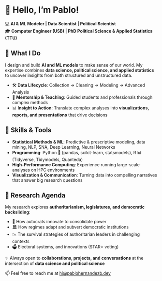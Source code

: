 # 👋 Hello, I’m Pablo!

💻 **AI & ML Modeler | Data Scientist | Political Scientist**  
🎓 **Computer Engineer (USB) | PhD Political Science & Applied Statistics (TTU)**  

## 🚀 What I Do  
I design and build **AI and ML models** to make sense of our world. My expertise combines **data science, political science, and applied statistics** to uncover insights from both structured and unstructured data.  

- 🛠️ **Data Lifecycle**: Collection → Cleaning → Modeling → Advanced Analysis  
- 👥 **Mentorship & Teaching**: Guided students and professionals through complex methods  
- 📊 **Insight to Action**: Translate complex analyses into **visualizations, reports, and presentations** that drive decisions  

## 🧠 Skills & Tools  
- **Statistical Methods & ML**: Predictive & prescriptive modeling, data mining, NLP, SNA, Deep Learning, Neural Networks  
- **Programming**: Python 🐍 (pandas, scikit-learn, statsmodels), R 📊 (Tidyverse, Tidymodels, Quanteda)  
- **High-Performance Computing**: Experience running large-scale analyses on HPC environments  
- **Visualization & Communication**: Turning data into compelling narratives that answer big research questions  

## 🎯 Research Agenda
My research explores **authoritarianism, legislatures, and democratic backsliding**:  
- 🔎 How autocrats innovate to consolidate power  
- 🏛️ How regimes adapt and subvert democratic institutions  
- 📉 The survival strategies of authoritarian leaders in challenging contexts
- 🗳 Electoral systems, and innovations (STAR⭐ voting)   

✨ Always open to **collaborations, projects, and conversations** at the intersection of **data science and political science**

📫 Feel free to reach me at hi@pablohernandezb.dev

<!--
**pablohernandezb/pablohernandezb** is a ✨ _special_ ✨ repository because its `README.md` (this file) appears on your GitHub profile.

Here are some ideas to get you started:

- 🔭 I’m currently working on ...
- 🌱 I’m currently learning ...
- 👯 I’m looking to collaborate on ...
- 🤔 I’m looking for help with ...
- 💬 Ask me about ...
- 📫 How to reach me: ...
- 😄 Pronouns: ...
- ⚡ Fun fact: ...
-->
